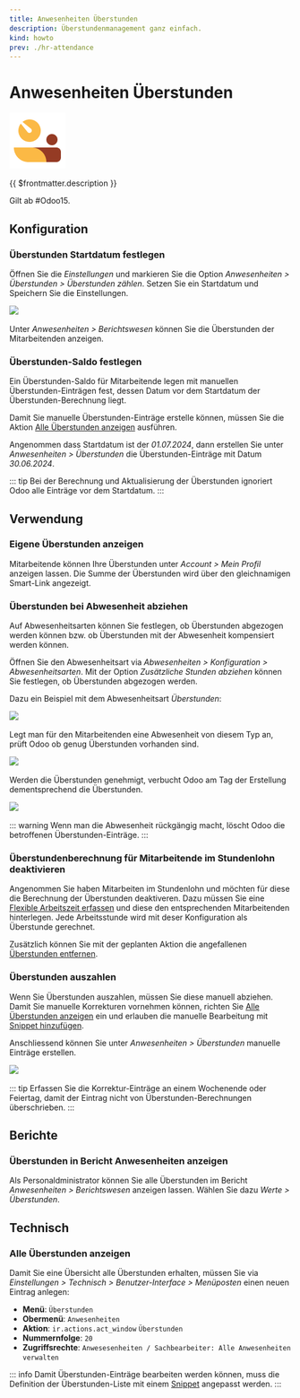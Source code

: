 ```yaml
---
title: Anwesenheiten Überstunden
description: Überstundenmanagement ganz einfach.
kind: howto
prev: ./hr-attendance
---
```


# Anwesenheiten Überstunden
![icons_odoo_hr_attendance](attachments/icons_odoo_hr_attendance.png)

{{ $frontmatter.description }}

Gilt ab #Odoo15.

## Konfiguration

### Überstunden Startdatum festlegen

Öffnen Sie die *Einstellungen* und markieren Sie die Option *Anwesenheiten > Überstunden > Überstunden zählen*. Setzen Sie ein Startdatum und Speichern Sie die Einstellungen.

![](attachments/Anwesenheiten%20Überstunden.png)

Unter *Anwesenheiten > Berichtswesen* können Sie die Überstunden der Mitarbeitenden anzeigen.

### Überstunden-Saldo festlegen

Ein Überstunden-Saldo für Mitarbeitende legen mit manuellen Überstunden-Einträgen fest, dessen Datum vor dem Startdatum der Überstunden-Berechnung liegt.

Damit Sie manuelle Überstunden-Einträge erstelle können, müssen Sie die Aktion [Alle Überstunden anzeigen](#Alle%20Überstunden%20anzeigen) ausführen.

Angenommen dass Startdatum ist der *01.07.2024*, dann erstellen Sie unter *Anwesenheiten > Überstunden* die Überstunden-Einträge mit Datum *30.06.2024*.

::: tip
Bei der Berechnung und Aktualisierung der Überstunden ignoriert Odoo alle Einträge vor dem Startdatum.
:::

## Verwendung

### Eigene Überstunden anzeigen

Mitarbeitende können Ihre Überstunden unter *Account > Mein Profil* anzeigen lassen. Die Summe der Überstunden wird über den gleichnamigen Smart-Link angezeigt.

### Überstunden bei Abwesenheit abziehen

Auf Abwesenheitsarten können Sie festlegen, ob Überstunden abgezogen werden können bzw. ob Überstunden mit der Abwesenheit kompensiert werden können.

Öffnen Sie den Abwesenheitsart via *Abwesenheiten > Konfiguration > Abwesenheitsarten*. Mit der Option *Zusätzliche Stunden abziehen* können Sie festlegen, ob Überstunden abgezogen werden.

Dazu ein Beispiel mit dem Abwesenheitsart *Überstunden*:

![](attachments/Anwesenheiten%20Überstunden%20Abwesenheitsart.png)

Legt man für den Mitarbeitenden eine Abwesenheit von diesem Typ an, prüft Odoo ob genug Überstunden vorhanden sind.

![](attachments/Anwesenheiten%20Überstunden%20Abwesenheit.png)

Werden die Überstunden genehmigt, verbucht Odoo am Tag der Erstellung dementsprechend die Überstunden.

![](attachments/Anwesenheiten%20Überstunden%20kompensiert.png)

::: warning
Wenn man die Abwesenheit rückgängig macht, löscht Odoo die betroffenen Überstunden-Einträge.
:::

### Überstundenberechnung für Mitarbeitende im Stundenlohn deaktivieren

Angenommen Sie haben Mitarbeiten im Stundenlohn und möchten für diese die Berechnung der Überstunden deaktiveren. Dazu müssen Sie eine [Flexible Arbeitszeit erfassen](HR.md#Flexible%20Arbeitszeit%20erfassen) und diese den entsprechenden Mitarbeitenden hinterlegen. Jede Arbeitsstunde wird mit deser Konfiguration als Überstunde gerechnet.

Zusätzlich können Sie mit der geplanten Aktion die angefallenen [Überstunden entfernen](HR%20Attendance%20Actions.md#Überstunden%20entfernen).

### Überstunden auszahlen

Wenn Sie Überstunden auszahlen, müssen Sie diese manuell abziehen. Damit Sie manuelle Korrekturen vornehmen können, richten Sie [Alle Überstunden anzeigen](#Alle%20Überstunden%20anzeigen) ein und erlauben die manuelle Bearbeitung mit [Snippet hinzufügen](Development%20Snippets.md#Snippet%20hinzufügen).

Anschliessend können Sie unter *Anwesenheiten > Überstunden* manuelle Einträge erstellen.

![](attachments/Anwesenheiten%20Überstunden%20Korrektur.png)

::: tip
Erfassen Sie die Korrektur-Einträge an einem Wochenende oder Feiertag, damit der Eintrag nicht von Überstunden-Berechnungen überschrieben.
:::

## Berichte

### Überstunden in Bericht Anwesenheiten anzeigen

Als Personaldministrator können Sie alle Überstunden im Bericht *Anwesenheiten > Berichtswesen* anzeigen lassen. Wählen Sie dazu *Werte > Überstunden*.

## Technisch

### Alle Überstunden anzeigen

Damit Sie eine Übersicht alle Überstunden erhalten, müssen Sie via *Einstellungen > Technisch > Benutzer-Interface > Menüposten* einen neuen Eintrag anlegen:

* **Menü**: `Überstunden`
* **Obermenü**: `Anwesenheiten`
* **Aktion**: `ir.actions.act_window` `Überstunden`
* **Nummernfolge**: `20`
* **Zugriffsrechte**: `Anwesesenheiten / Sachbearbeiter: Alle Anwesenheiten verwalten`

::: info
Damit Überstunden-Einträge bearbeiten werden können, muss die Definition der Überstunden-Liste mit einem [Snippet](Development%20Snippets.md) angepasst werden.
:::